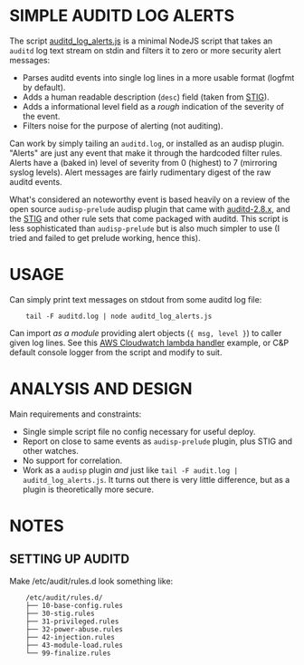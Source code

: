 # SIMPLE AUDITD LOG ALERTS
The script [auditd_log_alerts.js](./auditd_log_alerts.js) is a minimal NodeJS script that takes an `auditd` log text stream on stdin and filters it to zero or more security alert messages:

  - Parses auditd events into single log lines in a more usable format (logfmt by default).
  - Adds a human readable description (`desc`) field (taken from [STIG][stig]).
  - Adds a informational level field as a *rough* indication of the severity of the event.
  - Filters noise for the purpose of alerting (not auditing).

Can work by simply tailing an `auditd.log`, or installed as an audisp plugin. "Alerts" are just any event that make it through the hardcoded filter rules. Alerts have a (baked in) level of severity from 0 (highest) to 7 (mirroring syslog levels). Alert messages are fairly rudimentary digest of the raw auditd events.

What's considered an noteworthy event is based heavily on a review of the open source `audisp-prelude` audisp plugin that came with [auditd-2.8.x][audit_src], and the [STIG][stig] and other rule sets that come packaged with auditd. This script is less sophisticated than `audisp-prelude` but is also much simpler to use (I tried and failed to get prelude working, hence this).

# USAGE
Can simply print text messages on stdout from some auditd log file:

        tail -F auditd.log | node auditd_log_alerts.js

Can import *as a module* providing alert  objects (`{ msg, level }`) to caller given log lines. See this [AWS Cloudwatch lambda handler](docs/cloudwatch_reader.skel.js) example, or C&P default console logger from the script and modify to suit.

# ANALYSIS AND DESIGN
Main requirements and constraints:

  - Single simple script file no config necessary for useful deploy.
  - Report on close to same events as `audisp-prelude` plugin, plus STIG and other watches.
  - No support for correlation.
  - Work as a `audisp` plugin *and* just like `tail -F audit.log | auditd_log_alerts.js`. It turns out there is very little difference, but as a plugin is theoretically more secure.

# NOTES

## SETTING UP AUDITD
Make /etc/audit/rules.d look something like:

        /etc/audit/rules.d/
        ├── 10-base-config.rules
        ├── 30-stig.rules
        ├── 31-privileged.rules
        ├── 32-power-abuse.rules
        ├── 42-injection.rules
        ├── 43-module-load.rules
        └── 99-finalize.rules

[audit_src]: http://deb.debian.org/debian/pool/main/a/audit/audit_2.8.4.orig.tar.gz
[stig]: https://docs.bmc.com/docs/discovery/111/stig-rules-for-rhel6-met-using-compliance-script-669206959.html#STIGrulesforRHEL6metusingcompliancescript-STIGrulesforauditing
